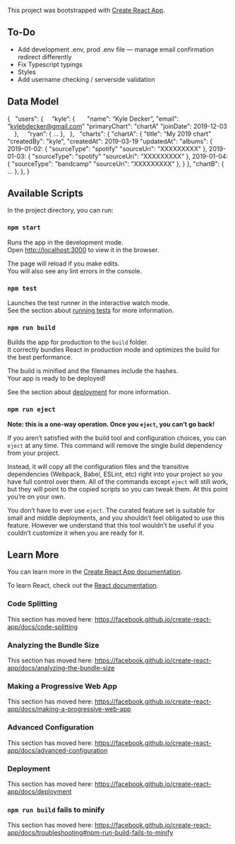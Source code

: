 This project was bootstrapped with [Create React App](https://github.com/facebook/create-react-app).

## To-Do

- Add development .env, prod .env file — manage email confirmation redirect differently
- Fix Typescript typings
- Styles
- Add username checking / serverside validation

## Data Model

{
  "users": {
    “kyle”: {
      "name": “Kyle Decker”,
      "email": “kylebdecker@gmail.com”
      "primaryChart": "chartA"
      "joinDate": 2019-12-03
    },
    “ryan”: { ... },
  },
  "charts": {
    "chartA": {
      "title": "My 2019 chart"
      "createdBy": "kyle",
      "createdAt": 2019-03-19
      "updatedAt": 
      "albums": {
        2019-01-02: {
          "sourceType": "spotify"
          "sourceUri": "XXXXXXXXX"
        },
        2019-01-03: {
          "sourceType": "spotify"
          "sourceUri": "XXXXXXXXX"
        },
        2019-01-04: {
          "sourceType": "bandcamp"
          "sourceUri": "XXXXXXXXX"
        },
      }
    },
    "chartB": { ... },
  },
}

## Available Scripts

In the project directory, you can run:

### `npm start`

Runs the app in the development mode.<br />
Open [http://localhost:3000](http://localhost:3000) to view it in the browser.

The page will reload if you make edits.<br />
You will also see any lint errors in the console.

### `npm test`

Launches the test runner in the interactive watch mode.<br />
See the section about [running tests](https://facebook.github.io/create-react-app/docs/running-tests) for more information.

### `npm run build`

Builds the app for production to the `build` folder.<br />
It correctly bundles React in production mode and optimizes the build for the best performance.

The build is minified and the filenames include the hashes.<br />
Your app is ready to be deployed!

See the section about [deployment](https://facebook.github.io/create-react-app/docs/deployment) for more information.

### `npm run eject`

**Note: this is a one-way operation. Once you `eject`, you can’t go back!**

If you aren’t satisfied with the build tool and configuration choices, you can `eject` at any time. This command will remove the single build dependency from your project.

Instead, it will copy all the configuration files and the transitive dependencies (Webpack, Babel, ESLint, etc) right into your project so you have full control over them. All of the commands except `eject` will still work, but they will point to the copied scripts so you can tweak them. At this point you’re on your own.

You don’t have to ever use `eject`. The curated feature set is suitable for small and middle deployments, and you shouldn’t feel obligated to use this feature. However we understand that this tool wouldn’t be useful if you couldn’t customize it when you are ready for it.

## Learn More

You can learn more in the [Create React App documentation](https://facebook.github.io/create-react-app/docs/getting-started).

To learn React, check out the [React documentation](https://reactjs.org/).

### Code Splitting

This section has moved here: https://facebook.github.io/create-react-app/docs/code-splitting

### Analyzing the Bundle Size

This section has moved here: https://facebook.github.io/create-react-app/docs/analyzing-the-bundle-size

### Making a Progressive Web App

This section has moved here: https://facebook.github.io/create-react-app/docs/making-a-progressive-web-app

### Advanced Configuration

This section has moved here: https://facebook.github.io/create-react-app/docs/advanced-configuration

### Deployment

This section has moved here: https://facebook.github.io/create-react-app/docs/deployment

### `npm run build` fails to minify

This section has moved here: https://facebook.github.io/create-react-app/docs/troubleshooting#npm-run-build-fails-to-minify
